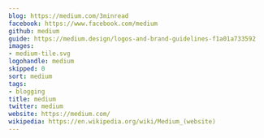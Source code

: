 ```yaml
---
blog: https://medium.com/3minread
facebook: https://www.facebook.com/medium
github: medium
guide: https://medium.design/logos-and-brand-guidelines-f1a01a733592
images:
- medium-tile.svg
logohandle: medium
skipped: 0
sort: medium
tags:
- blogging
title: medium
twitter: medium
website: https://medium.com/
wikipedia: https://en.wikipedia.org/wiki/Medium_(website)
---
```


